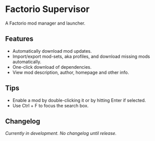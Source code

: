 # Factorio Supervisor
A Factorio mod manager and launcher.

## Features
- Automatically download mod updates.
- Import/export mod-sets, aka profiles, and download missing mods automatically.
- One-click download of dependencies.
- View mod description, author, homepage and other info.

## Tips
- Enable a mod by double-clicking it or by hitting Enter if selected.
- Use Ctrl + F to focus the search box.

## Changelog
*Currently in development. No changelog until release.*
